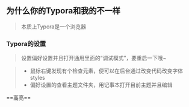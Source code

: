 ## 为什么你的Typora和我的不一样

> 本质上Typora是一个浏览器

### Typora的设置

> 设置偏好设置并且打开通用里面的“调试模式”，要重启一下哦~

> + 鼠标右键发现有个检查元素，便可以在后台通过改变代码改变字体styles
> + 偏好设置的查看主题文件夹，用记事本打开目前主题并且编辑

==高亮==
